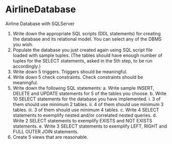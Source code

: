 # AirlineDatabase
Airline Database with SQLServer

1. Write down the appropriate SQL scripts (DDL statements) for creating the database and its
relational model. You can select any of the DBMS you wish.
2. Populate the database you just created again using SQL script file loaded with sample tuples.
(The tables should have enough number of tuples for the SELECT statements, asked in the
5th step, to be run accordingly.)
3. Write down 5 triggers. Triggers should be meaningful.
4. Write down 5 check constraints. Check constraints should be meaningful.
5. Write down the following SQL statements:
a. Write sample INSERT, DELETE and UPDATE statements for 5 of the tables you
choose.
b. Write 10 SELECT statements for the database you have implemented.
i. 3 of them should use minimum 2 tables.
ii. 4 of them should use minimum 3 tables.
iii. 3 of them should use minimum 4 tables.
c. Write 4 SELECT statements to exemplify nested and/or correlated nested queries.
d. Write 2 SELECT statements to exemplify EXISTS and NOT EXISTS statements.
e. Write 3 SELECT statements to exemplify LEFT, RIGHT and FULL OUTER JOIN
statements.
6. Create 5 views that are reasonable.
